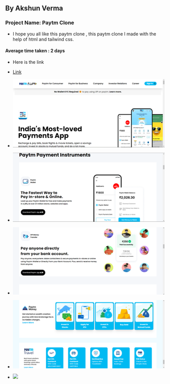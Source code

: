 ## By Akshun Verma

### Project Name: Paytm Clone 
- I hope you all like this paytm clone , this paytm clone I made with the help of html and tailwind css.


#### Average time taken : 2 days

- Here is the link 
- [Link ](https://paytm-aivy45.netlify.app/)
- ![](images/p1.png)
- ![](images/p3.png)
- ![](images/p4.png)
- ![](images/p5.png)

- ![](https://img.shields.io/badge/Html-Tailwind%20CSS-red)
